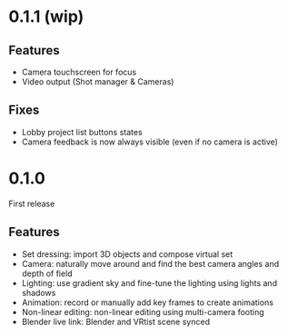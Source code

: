 # 0.1.1 (wip)

## Features

- Camera touchscreen for focus
- Video output (Shot manager & Cameras)

## Fixes

- Lobby project list buttons states
- Camera feedback is now always visible (even if no camera is active)

# 0.1.0

First release

## Features

- Set dressing: import 3D objects and compose virtual set
- Camera: naturally move around and find the best camera angles and depth of field
- Lighting: use gradient sky and fine-tune the lighting using lights and shadows
- Animation: record or manually add key frames to create animations
- Non-linear editing: non-linear editing using multi-camera footing
- Blender live link: Blender and VRtist scene synced
